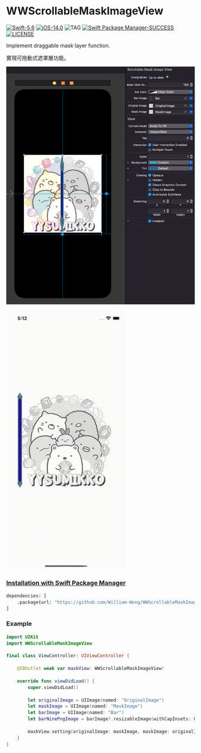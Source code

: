 # WWScrollableMaskImageView

[![Swift-5.6](https://img.shields.io/badge/Swift-5.6-orange.svg?style=flat)](https://developer.apple.com/swift/) [![iOS-14.0](https://img.shields.io/badge/iOS-14.0-pink.svg?style=flat)](https://developer.apple.com/swift/) ![TAG](https://img.shields.io/github/v/tag/William-Weng/WWScrollableMaskImageView) [![Swift Package Manager-SUCCESS](https://img.shields.io/badge/Swift_Package_Manager-SUCCESS-blue.svg?style=flat)](https://developer.apple.com/swift/) [![LICENSE](https://img.shields.io/badge/LICENSE-MIT-yellow.svg?style=flat)](https://developer.apple.com/swift/)

Implement draggable mask layer function.

實現可拖動式遮罩層功能。

![WWScrollableMaskImageView](./Example.png)

![WWScrollableMaskImageView](./Example.gif)

### [Installation with Swift Package Manager](https://medium.com/彼得潘的-swift-ios-app-開發問題解答集/使用-spm-安裝第三方套件-xcode-11-新功能-2c4ffcf85b4b)

```bash
dependencies: [
    .package(url: "https://github.com/William-Weng/WWScrollableMaskImageView.git", .upToNextMajor(from: "1.0.0"))
]
```

### Example
```swift
import UIKit
import WWScrollableMaskImageView

final class ViewController: UIViewController {

    @IBOutlet weak var maskView: WWScrollableMaskImageView!
    
    override func viewDidLoad() {
        super.viewDidLoad()
        
        let originalImage = UIImage(named: "OriginalImage")
        let maskImage = UIImage(named: "MaskImage")
        let barImage = UIImage(named: "Bar")
        let barNinePngImage = barImage?.resizableImage(withCapInsets: UIEdgeInsets(top: 30, left: 0, bottom: 30, right: 0), resizingMode: .stretch)
        
        maskView.setting(originalImage: maskImage, maskImage: originalImage, maskViewWidth: maskView.frame.width * 0.5 - 16, barImage: barNinePngImage, barContentMode: .scaleToFill, barColor: .clear)
    }
}
```
